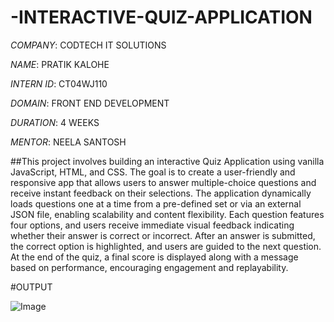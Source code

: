 # -INTERACTIVE-QUIZ-APPLICATION

*COMPANY*: CODTECH IT SOLUTIONS

*NAME*: PRATIK KALOHE

*INTERN ID*: CT04WJ110

*DOMAIN*: FRONT END DEVELOPMENT

*DURATION*: 4 WEEKS

*MENTOR*: NEELA SANTOSH

##This project involves building an interactive Quiz Application using vanilla JavaScript, HTML, and CSS. The goal is to create a user-friendly and responsive app that allows users to answer multiple-choice questions and receive instant feedback on their selections. The application dynamically loads questions one at a time from a pre-defined set or via an external JSON file, enabling scalability and content flexibility. Each question features four options, and users receive immediate visual feedback indicating whether their answer is correct or incorrect. After an answer is submitted, the correct option is highlighted, and users are guided to the next question. At the end of the quiz, a final score is displayed along with a message based on performance, encouraging engagement and replayability.

#OUTPUT

![Image](https://github.com/user-attachments/assets/484af39e-efc7-4829-9087-06e7b1668538)
